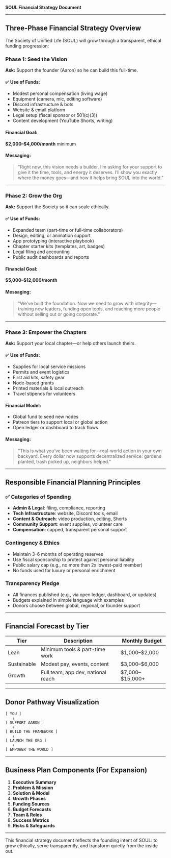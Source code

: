 **SOUL Financial Strategy Document**

---

## Three-Phase Financial Strategy Overview

The Society of Unified Life (SOUL) will grow through a transparent, ethical funding progression:

### Phase 1: Seed the Vision

**Ask:** Support the founder (Aaron) so he can build this full-time.

#### ✅ Use of Funds:

* Modest personal compensation (living wage)
* Equipment (camera, mic, editing software)
* Discord infrastructure & bots
* Website & email platform
* Legal setup (fiscal sponsor or 501(c)(3))
* Content development (YouTube Shorts, writing)

#### Financial Goal:

**\$2,000–\$4,000/month** minimum

#### Messaging:

> "Right now, this vision needs a builder. I’m asking for your support to give it the time, tools, and energy it deserves. I’ll show you exactly where the money goes—and how it helps bring SOUL into the world."

---

### Phase 2: Grow the Org

**Ask:** Support the Society so it can scale ethically.

#### ✅ Use of Funds:

* Expanded team (part-time or full-time collaborators)
* Design, editing, or animation support
* App prototyping (interactive playbook)
* Chapter starter kits (templates, art, badges)
* Legal filing and accounting
* Public audit dashboards and reports

#### Financial Goal:

**\$5,000–\$12,000/month**

#### Messaging:

> "We’ve built the foundation. Now we need to grow with integrity—training new leaders, funding open tools, and reaching more people without selling out or going corporate."

---

### Phase 3: Empower the Chapters

**Ask:** Support your local chapter—or help others launch theirs.

#### ✅ Use of Funds:

* Supplies for local service missions
* Permits and event logistics
* First aid kits, safety gear
* Node-based grants
* Printed materials & local outreach
* Travel stipends for volunteers

#### Financial Model:

* Global fund to seed new nodes
* Patreon tiers to support local or global action
* Open ledger or dashboard to track flows

#### Messaging:

> "This is what you’ve been waiting for—real-world action in your own backyard. Every dollar now supports decentralized service: gardens planted, trash picked up, neighbors helped."

---

## Responsible Financial Planning Principles

### ✅ Categories of Spending

* **Admin & Legal**: filing, compliance, reporting
* **Tech Infrastructure**: website, Discord tools, email
* **Content & Outreach**: video production, editing, Shorts
* **Community Support**: event supplies, volunteer care
* **Compensation**: capped, transparent personal support

### Contingency & Ethics

* Maintain 3–6 months of operating reserves
* Use fiscal sponsorship to protect against personal liability
* Public salary cap (e.g., no more than 2x lowest-paid member)
* No funds used for luxury or personal enrichment

### Transparency Pledge

* All finances published (e.g., via open ledger, dashboard, or updates)
* Budgets explained in simple language with examples
* Donors choose between global, regional, or founder support

---

## Financial Forecast by Tier

| Tier        | Description                        | Monthly Budget    |
| ----------- | ---------------------------------- | ----------------- |
| Lean        | Minimum tools & part-time work     | \$1,000–\$2,000   |
| Sustainable | Modest pay, events, content        | \$3,000–\$6,000   |
| Growth      | Full team, app dev, national reach | \$7,000–\$15,000+ |

---

## Donor Pathway Visualization

```
[ YOU ]
   ↓
[ SUPPORT AARON ]
   ↓
[ BUILD THE FRAMEWORK ]
   ↓
[ LAUNCH THE ORG ]
   ↓
[ EMPOWER THE WORLD ]
```

---

## Business Plan Components (For Expansion)

1. **Executive Summary**
2. **Problem & Mission**
3. **Solution & Model**
4. **Growth Phases**
5. **Funding Sources**
6. **Budget Forecasts**
7. **Team & Roles**
8. **Success Metrics**
9. **Risks & Safeguards**

---

This financial strategy document reflects the founding intent of SOUL: to grow ethically, serve transparently, and transform quietly from the inside out.
